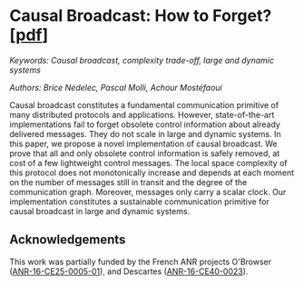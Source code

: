 # Causal Broadcast: How to Forget? [[pdf](https://hal.archives-ouvertes.fr/hal-01923830v2/document)]

_Keywords: Causal broadcast, complexity trade-off, large and dynamic systems_

_Authors: Brice Nédelec, Pascal Molli, Achour Mostéfaoui_

Causal broadcast constitutes a fundamental communication primitive of many
distributed protocols and applications. However, state-of-the-art
implementations fail to forget obsolete control information about already
delivered messages. They do not scale in large and dynamic systems.  In this
paper, we propose a novel implementation of causal broadcast.  We prove that all
and only obsolete control information is safely removed, at cost of a few
lightweight control messages. The local space complexity of this protocol does
not monotonically increase and depends at each moment on the number of messages
still in transit and the degree of the communication graph. Moreover, messages
only carry a scalar clock.  Our implementation constitutes a sustainable
communication primitive for causal broadcast in large and dynamic systems.

## Acknowledgements

This work was partially funded by the French ANR projects O'Browser
([ANR-16-CE25-0005-01](http://www.agence-nationale-recherche.fr/Projet-ANR-16-CE25-0005)),
and Descartes
([ANR-16-CE40-0023](http://www.agence-nationale-recherche.fr/Projet-ANR-16-CE40-0023)).